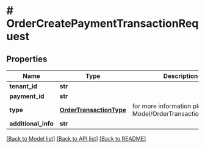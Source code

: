 # # OrderCreatePaymentTransactionRequest


## Properties 


Name | Type | Description | Notes
------------ | ------------- | ------------- | -------------
**tenant_id**| **str** |   |
**payment_id**| **str** |   |
**type**| [**OrderTransactionType**](OrderTransactionType.md) |  for more information please, see Model/OrderTransactionType.php  |
**additional_info**| **str** |   | [optional]


[[Back to Model list]](../../README.md#models) [[Back to API list]](../../README.md#endpoints) [[Back to README]](../../README.md)

